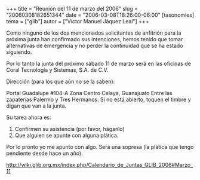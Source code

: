 +++
title = "Reunión del 11 de marzo del 2006"
slug = "20060308182651344"
date = "2006-03-08T18:26:00-06:00"
[taxonomies]
tema = ["glib"]
autor = ["Víctor Manuel Jáquez Leal"]
+++

Como ninguno de los dos mencionados solicitantes de anfitrión para la
próxima junta han confirmado sus intenciones, hemos tenido que tomar
alternativas de emergencia y no perder la continuidad que se ha estado
siguiendo.

Por lo tanto la junta del próximo sábado 11 de marzo será en las
oficinas de Coral Tecnología y Sistemas, S.A. de C.V.

<!-- more -->
Dirección (para los que aún no se la saben):

Portal Guadalupe #104-A Zona Centro Celaya, Guanajuato Entre las
zapaterías Palermo y Tres Hermanos. Si no está abierto, toquen el timbre
y digan que van a la junta.

Su tarea ahora es:

1. Confirmen su asistencia (por favor, háganlo)
2. Que alguien se apunte con alguna plática.

Por lo pronto yo me apunto con algo. Será una sopresa (la plática que
tengo pendiente desde hace un año).

<a href="http://wiki.glib.org.mx/index.php/Calendario_de_Juntas_GLIB_2006#Marzo_11">http://wiki.glib.org.mx/index.php/Calendario_de_Juntas_GLIB_2006#Marzo_11</a>
